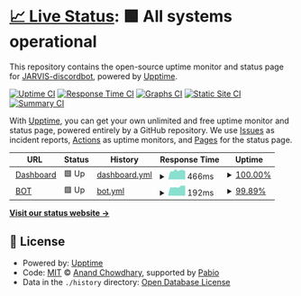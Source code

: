 # [📈 Live Status](https://status.jarvisdiscordbot.net): <!--live status--> **🟩 All systems operational**

This repository contains the open-source uptime monitor and status page for [JARVIS-discordbot](https://jarvisdiscordbot.net/), powered by [Upptime](https://github.com/upptime/upptime).

[![Uptime CI](https://github.com/JARVIS-discordbot/status/workflows/Uptime%20CI/badge.svg)](https://github.com/JARVIS-discordbot/status/actions?query=workflow%3A%22Uptime+CI%22)
[![Response Time CI](https://github.com/JARVIS-discordbot/status/workflows/Response%20Time%20CI/badge.svg)](https://github.com/JARVIS-discordbot/status/actions?query=workflow%3A%22Response+Time+CI%22)
[![Graphs CI](https://github.com/JARVIS-discordbot/status/workflows/Graphs%20CI/badge.svg)](https://github.com/JARVIS-discordbot/status/actions?query=workflow%3A%22Graphs+CI%22)
[![Static Site CI](https://github.com/JARVIS-discordbot/status/workflows/Static%20Site%20CI/badge.svg)](https://github.com/JARVIS-discordbot/status/actions?query=workflow%3A%22Static+Site+CI%22)
[![Summary CI](https://github.com/JARVIS-discordbot/status/workflows/Summary%20CI/badge.svg)](https://github.com/JARVIS-discordbot/status/actions?query=workflow%3A%22Summary+CI%22)

With [Upptime](https://upptime.js.org), you can get your own unlimited and free uptime monitor and status page, powered entirely by a GitHub repository. We use [Issues](https://github.com/JARVIS-discordbot/status/issues) as incident reports, [Actions](https://github.com/JARVIS-discordbot/status/actions) as uptime monitors, and [Pages](https://status.jarvisdiscordbot.net) for the status page.

<!--start: status pages-->
<!-- This summary is generated by Upptime (https://github.com/upptime/upptime) -->
<!-- Do not edit this manually, your changes will be overwritten -->
<!-- prettier-ignore -->
| URL | Status | History | Response Time | Uptime |
| --- | ------ | ------- | ------------- | ------ |
| <img alt="" src="https://icons.duckduckgo.com/ip3/jarvisdiscordbot.net.ico" height="13"> [Dashboard](https://jarvisdiscordbot.net/) | 🟩 Up | [dashboard.yml](https://github.com/JARVIS-discordbot/status/commits/HEAD/history/dashboard.yml) | <details><summary><img alt="Response time graph" src="./graphs/dashboard/response-time-week.png" height="20"> 466ms</summary><br><a href="https://status.jarvisdiscordbot.net/history/dashboard"><img alt="Response time 560" src="https://img.shields.io/endpoint?url=https%3A%2F%2Fraw.githubusercontent.com%2FJARVIS-discordbot%2Fstatus%2FHEAD%2Fapi%2Fdashboard%2Fresponse-time.json"></a><br><a href="https://status.jarvisdiscordbot.net/history/dashboard"><img alt="24-hour response time 472" src="https://img.shields.io/endpoint?url=https%3A%2F%2Fraw.githubusercontent.com%2FJARVIS-discordbot%2Fstatus%2FHEAD%2Fapi%2Fdashboard%2Fresponse-time-day.json"></a><br><a href="https://status.jarvisdiscordbot.net/history/dashboard"><img alt="7-day response time 466" src="https://img.shields.io/endpoint?url=https%3A%2F%2Fraw.githubusercontent.com%2FJARVIS-discordbot%2Fstatus%2FHEAD%2Fapi%2Fdashboard%2Fresponse-time-week.json"></a><br><a href="https://status.jarvisdiscordbot.net/history/dashboard"><img alt="30-day response time 512" src="https://img.shields.io/endpoint?url=https%3A%2F%2Fraw.githubusercontent.com%2FJARVIS-discordbot%2Fstatus%2FHEAD%2Fapi%2Fdashboard%2Fresponse-time-month.json"></a><br><a href="https://status.jarvisdiscordbot.net/history/dashboard"><img alt="1-year response time 560" src="https://img.shields.io/endpoint?url=https%3A%2F%2Fraw.githubusercontent.com%2FJARVIS-discordbot%2Fstatus%2FHEAD%2Fapi%2Fdashboard%2Fresponse-time-year.json"></a></details> | <details><summary><a href="https://status.jarvisdiscordbot.net/history/dashboard">100.00%</a></summary><a href="https://status.jarvisdiscordbot.net/history/dashboard"><img alt="All-time uptime 99.25%" src="https://img.shields.io/endpoint?url=https%3A%2F%2Fraw.githubusercontent.com%2FJARVIS-discordbot%2Fstatus%2FHEAD%2Fapi%2Fdashboard%2Fuptime.json"></a><br><a href="https://status.jarvisdiscordbot.net/history/dashboard"><img alt="24-hour uptime 100.00%" src="https://img.shields.io/endpoint?url=https%3A%2F%2Fraw.githubusercontent.com%2FJARVIS-discordbot%2Fstatus%2FHEAD%2Fapi%2Fdashboard%2Fuptime-day.json"></a><br><a href="https://status.jarvisdiscordbot.net/history/dashboard"><img alt="7-day uptime 100.00%" src="https://img.shields.io/endpoint?url=https%3A%2F%2Fraw.githubusercontent.com%2FJARVIS-discordbot%2Fstatus%2FHEAD%2Fapi%2Fdashboard%2Fuptime-week.json"></a><br><a href="https://status.jarvisdiscordbot.net/history/dashboard"><img alt="30-day uptime 98.75%" src="https://img.shields.io/endpoint?url=https%3A%2F%2Fraw.githubusercontent.com%2FJARVIS-discordbot%2Fstatus%2FHEAD%2Fapi%2Fdashboard%2Fuptime-month.json"></a><br><a href="https://status.jarvisdiscordbot.net/history/dashboard"><img alt="1-year uptime 99.25%" src="https://img.shields.io/endpoint?url=https%3A%2F%2Fraw.githubusercontent.com%2FJARVIS-discordbot%2Fstatus%2FHEAD%2Fapi%2Fdashboard%2Fuptime-year.json"></a></details>
| <img alt="" src="https://icons.duckduckgo.com/ip3/88.198.208.93.ico" height="13"> [BOT](http://88.198.208.93:49151/) | 🟩 Up | [bot.yml](https://github.com/JARVIS-discordbot/status/commits/HEAD/history/bot.yml) | <details><summary><img alt="Response time graph" src="./graphs/bot/response-time-week.png" height="20"> 192ms</summary><br><a href="https://status.jarvisdiscordbot.net/history/bot"><img alt="Response time 223" src="https://img.shields.io/endpoint?url=https%3A%2F%2Fraw.githubusercontent.com%2FJARVIS-discordbot%2Fstatus%2FHEAD%2Fapi%2Fbot%2Fresponse-time.json"></a><br><a href="https://status.jarvisdiscordbot.net/history/bot"><img alt="24-hour response time 199" src="https://img.shields.io/endpoint?url=https%3A%2F%2Fraw.githubusercontent.com%2FJARVIS-discordbot%2Fstatus%2FHEAD%2Fapi%2Fbot%2Fresponse-time-day.json"></a><br><a href="https://status.jarvisdiscordbot.net/history/bot"><img alt="7-day response time 192" src="https://img.shields.io/endpoint?url=https%3A%2F%2Fraw.githubusercontent.com%2FJARVIS-discordbot%2Fstatus%2FHEAD%2Fapi%2Fbot%2Fresponse-time-week.json"></a><br><a href="https://status.jarvisdiscordbot.net/history/bot"><img alt="30-day response time 205" src="https://img.shields.io/endpoint?url=https%3A%2F%2Fraw.githubusercontent.com%2FJARVIS-discordbot%2Fstatus%2FHEAD%2Fapi%2Fbot%2Fresponse-time-month.json"></a><br><a href="https://status.jarvisdiscordbot.net/history/bot"><img alt="1-year response time 223" src="https://img.shields.io/endpoint?url=https%3A%2F%2Fraw.githubusercontent.com%2FJARVIS-discordbot%2Fstatus%2FHEAD%2Fapi%2Fbot%2Fresponse-time-year.json"></a></details> | <details><summary><a href="https://status.jarvisdiscordbot.net/history/bot">99.89%</a></summary><a href="https://status.jarvisdiscordbot.net/history/bot"><img alt="All-time uptime 99.53%" src="https://img.shields.io/endpoint?url=https%3A%2F%2Fraw.githubusercontent.com%2FJARVIS-discordbot%2Fstatus%2FHEAD%2Fapi%2Fbot%2Fuptime.json"></a><br><a href="https://status.jarvisdiscordbot.net/history/bot"><img alt="24-hour uptime 99.20%" src="https://img.shields.io/endpoint?url=https%3A%2F%2Fraw.githubusercontent.com%2FJARVIS-discordbot%2Fstatus%2FHEAD%2Fapi%2Fbot%2Fuptime-day.json"></a><br><a href="https://status.jarvisdiscordbot.net/history/bot"><img alt="7-day uptime 99.89%" src="https://img.shields.io/endpoint?url=https%3A%2F%2Fraw.githubusercontent.com%2FJARVIS-discordbot%2Fstatus%2FHEAD%2Fapi%2Fbot%2Fuptime-week.json"></a><br><a href="https://status.jarvisdiscordbot.net/history/bot"><img alt="30-day uptime 98.74%" src="https://img.shields.io/endpoint?url=https%3A%2F%2Fraw.githubusercontent.com%2FJARVIS-discordbot%2Fstatus%2FHEAD%2Fapi%2Fbot%2Fuptime-month.json"></a><br><a href="https://status.jarvisdiscordbot.net/history/bot"><img alt="1-year uptime 99.53%" src="https://img.shields.io/endpoint?url=https%3A%2F%2Fraw.githubusercontent.com%2FJARVIS-discordbot%2Fstatus%2FHEAD%2Fapi%2Fbot%2Fuptime-year.json"></a></details>

<!--end: status pages-->

[**Visit our status website →**](https://status.jarvisdiscordbot.net)

## 📄 License

- Powered by: [Upptime](https://github.com/upptime/upptime)
- Code: [MIT](./LICENSE) © [Anand Chowdhary](https://anandchowdhary.com), supported by [Pabio](https://pabio.com)
- Data in the `./history` directory: [Open Database License](https://opendatacommons.org/licenses/odbl/1-0/)
